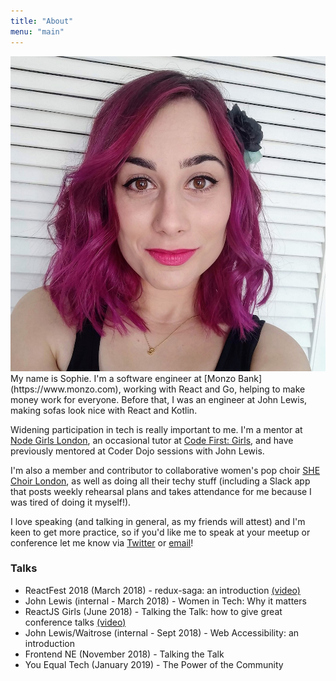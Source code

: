 ```yaml
---
title: "About"
menu: "main"
---
```


<img class="image-right image-profile" src="images/profile.jpg" aria-hidden="true">
My name is Sophie. I'm a software engineer at [Monzo Bank](https://www.monzo.com), working with React and Go, helping to make money work for everyone. Before that, I was an engineer at John Lewis, making sofas look nice with React and Kotlin. 

Widening participation in tech is really important to me. I'm a mentor at [Node Girls London](https://nodegirls.com/), an occasional tutor at [Code First: Girls](https://www.codefirstgirls.org.uk/), and have previously mentored at Coder Dojo sessions with John Lewis. 

I'm also a member and contributor to collaborative women's pop choir [SHE Choir London](https://www.shechoir.com/london), as well as doing all their techy stuff (including a Slack app that posts weekly rehearsal plans and takes attendance for me because I was tired of doing it myself!). 

I love speaking (and talking in general, as my friends will attest) and I'm keen to get more practice, so if you'd like me to speak at your meetup or conference let me know via [Twitter](https://www.twitter.com/type__error) or [email](mailto:sophie@localghost.dev)!

### Talks
* <span class="bold">ReactFest 2018 (March 2018)</span> - redux-saga: an introduction [(video)](https://www.youtube.com/watch?v=il9rXYOLWjA)
* <span class="bold">John Lewis (internal - March 2018) </span>- Women in Tech: Why it matters
* <span class="bold">ReactJS Girls (June 2018) </span>- Talking the Talk: how to give great conference talks [(video)](https://www.youtube.com/watch?v=wqrqDfZt8WE)
* <span class="bold">John Lewis/Waitrose (internal - Sept 2018) </span>- Web Accessibility: an introduction
* <span class="bold">Frontend NE (November 2018) </span>- Talking the Talk
* <span class="bold">You Equal Tech (January 2019) </span>- The Power of the Community